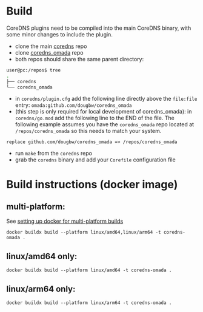 # Build

CoreDNS plugins need to be compiled into the main CoreDNS binary, with some minor changes to include the plugin.

* clone the main [coredns](https://github.com/coredns/coredns) repo 
* clone [coredns_omada](https://github.com/dougbw/coredns_omada) repo
* both repos should share the same parent directory:
```bash
user@pc:/repos$ tree
.
├── coredns
└── coredns_omada
```
* in `coredns/plugin.cfg` add the following line directly above the `file:file` entry:
    ```omada:github.com/dougbw/coredns_omada```
* (this step is only required for local development of coredns_omada): in `coredns/go.mod` add the following line to the END of the file. The following example assumes you have the `coredns_omada` repo located at `/repos/coredns_omada` so this needs to match your system.
```
replace github.com/dougbw/coredns_omada => /repos/coredns_omada
```
* run `make` from the `coredns` repo
* grab the `coredns` binary and add your `Corefile` configuration file

# Build instructions (docker image)

## multi-platform:
See [setting up docker for multi-platform builds](docs/docker-multi-platform.md)
```
docker buildx build --platform linux/amd64,linux/arm64 -t coredns-omada .
```

## linux/amd64 only:
```
docker buildx build --platform linux/amd64 -t coredns-omada .
```

## linux/arm64 only:
```
docker buildx build --platform linux/arm64 -t coredns-omada .
```